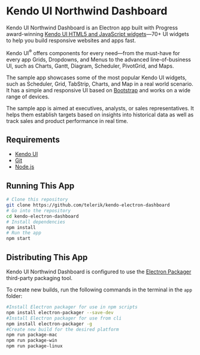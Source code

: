 # Kendo UI Northwind Dashboard

<p>Kendo UI Northwind Dashboard is an Electron app built with Progress award-winning <a href="https://www.telerik.com/kendo-ui">Kendo UI HTML5 and JavaScript widgets</a>&mdash;70+ UI widgets to help you build responsive websites and apps fast.

Kendo UI<sup>&reg;</sup> offers components for every need&mdash;from the must-have for every app Grids, Dropdowns, and Menus to the advanced line-of-business UI, such as Charts, Gantt, Diagram, Scheduler, PivotGrid, and Maps.</p>

<p>The sample app showcases some of the most popular Kendo UI widgets, such as Scheduler, Grid, TabStrip, Charts, and Map in a real world scenario. It has a simple and responsive UI based on <a href="http://getbootstrap.com/">Bootstrap</a> and works on a wide range of devices.</p>
<p>The sample app is aimed at executives, analysts, or sales representatives. It helps them establish targets based on insights into historical data as well as track sales and product performance in real time.</p>

## Requirements

* [Kendo UI](https://www.telerik.com/kendo-ui)
* [Git](https://git-scm.com)
* [Node.js](https://nodejs.org/en/download/)

## Running This App

```bash
# Clone this repository
git clone https://github.com/telerik/kendo-electron-dashboard
# Go into the repository
cd kendo-electron-dashboard
# Install dependencies
npm install
# Run the app
npm start
```

## Distributing This App

Kendo UI Northwind Dashboard is configured to use the [Electron Packager](https://github.com/electron-userland/electron-packager) third-party packaging tool.

To create new builds, run the following commands in the terminal in the `app` folder:

```bash
#Install Electron packager for use in npm scripts
npm install electron-packager --save-dev
#Install Electron packager for use from cli
npm install electron-packager -g
#Create new build for the desired platform
npm run package-mac
npm run package-win
npm run package-linux
```
